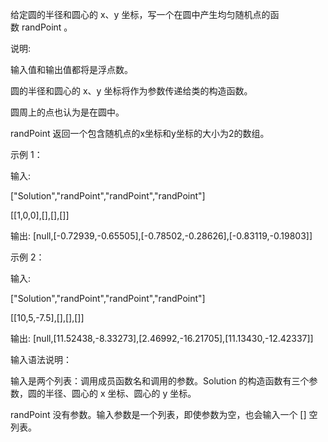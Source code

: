 给定圆的半径和圆心的 x、y 坐标，写一个在圆中产生均匀随机点的函数 randPoint 。

说明:

输入值和输出值都将是浮点数。

圆的半径和圆心的 x、y 坐标将作为参数传递给类的构造函数。

圆周上的点也认为是在圆中。

randPoint 返回一个包含随机点的x坐标和y坐标的大小为2的数组。

示例 1：

输入: 

["Solution","randPoint","randPoint","randPoint"]

[[1,0,0],[],[],[]]

输出: [null,[-0.72939,-0.65505],[-0.78502,-0.28626],[-0.83119,-0.19803]]

示例 2：

输入: 

["Solution","randPoint","randPoint","randPoint"]

[[10,5,-7.5],[],[],[]]

输出: [null,[11.52438,-8.33273],[2.46992,-16.21705],[11.13430,-12.42337]]

输入语法说明：

输入是两个列表：调用成员函数名和调用的参数。Solution 的构造函数有三个参数，圆的半径、圆心的 x 坐标、圆心的 y 坐标。

randPoint 没有参数。输入参数是一个列表，即使参数为空，也会输入一个 [] 空列表。
